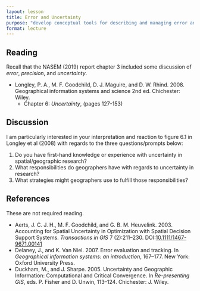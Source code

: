 ```yaml
---
layout: lesson
title: Error and Uncertainty
purpose: "develop conceptual tools for describing and managing error and uncertainty"
format: lecture
---
```


## Reading

Recall that the NASEM (2019) report chapter 3 included some discussion of *error*, *precision*, and *uncertainty*.

- Longley, P. A., M. F. Goodchild, D. J. Maguire, and D. W. Rhind. 2008. Geographical information systems and science 2nd ed. Chichester: Wiley.
  - Chapter 6: *Uncertainty*, (pages 127-153)

## Discussion

I am particularly interested in your interpretation and reaction to figure 6.1 in Longley et al (2008) with regards to the three questions/prompts below:
1. Do you have first-hand knowledge or experience with uncertainty in spatial/geographic research?
1. What responsibilities do geographers have with regards to uncertainty in research?
1. What strategies might geographers use to fulfill those responsibilities?

## References

These are not required reading.

- Aerts, J. C. J. H., M. F. Goodchild, and G. B. M. Heuvelink. 2003. Accounting for Spatial Uncertainty in Optimization with Spatial Decision Support Systems. *Transactions in GIS* 7 (2):211–230. DOI:[10.1111/1467-9671.00141](https://doi.org/10.1111/1467-9671.00141)
- Delaney, J., and K. Van Niel. 2007. Error evaluation and tracking. In *Geographical information systems: an introduction*, 167–177. New York: Oxford University Press.
- Duckham, M., and J. Sharpe. 2005. Uncertainty and Geographic Information: Computational and Critical Convergence. In *Re-presenting GIS*, eds. P. Fisher and D. Unwin, 113–124. Chichester: J. Wiley.
